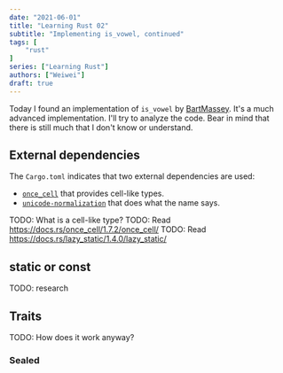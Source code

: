 ```yaml
---
date: "2021-06-01"
title: "Learning Rust 02"
subtitle: "Implementing is_vowel, continued"
tags: [
    "rust"
]
series: ["Learning Rust"]
authors: ["Weiwei"]
draft: true
---
```


Today I found an implementation of `is_vowel` by [BartMassey](https://github.com/BartMassey/is-vowel). It's a much advanced implementation. I'll try to analyze the code. Bear in mind that there is still much that I don't know or understand.

## External dependencies

The `Cargo.toml` indicates that two external dependencies are used:

* [`once_cell`](https://github.com/matklad/once_cell) that provides cell-like types.
* [`unicode-normalization`](https://github.com/unicode-rs/unicode-normalization) that does what the name says.

TODO: What is a cell-like type?
TODO: Read https://docs.rs/once_cell/1.7.2/once_cell/
TODO: Read https://docs.rs/lazy_static/1.4.0/lazy_static/

## static or const

TODO: research

## Traits

TODO: How does it work anyway?

### Sealed